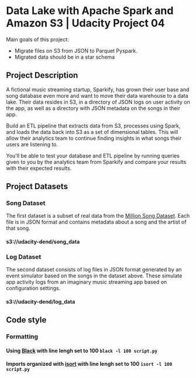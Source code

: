 # Data Lake with Apache Spark and Amazon S3 | Udacity Project 04

Main goals of this project:  
- Migrate files on S3 from JSON to Parquet Pyspark.
- Migrated data should be in a star schema


## Project Description
A fictional music streaming startup, Sparkify, has grown their user base and song database even more and want to move their data warehouse to a data lake. 
Their data resides in S3, in a directory of JSON logs on user activity on the app, as well as a directory with JSON metadata on the songs in their app.

Build an ETL pipeline that extracts data from S3, processes using Spark, and loads the data back into S3 as a set of dimensional tables.
This will allow their analytics team to continue finding insights in what songs their users are listening to.

You'll be able to test your database and ETL pipeline by running queries given to you by the analytics team from Sparkify and compare your results with their expected results.

## Project Datasets

### Song Dataset 

The first dataset is a subset of real data from the [Million Song Dataset](http://millionsongdataset.com/). 
Each file is in JSON format and contains metadata about a song and the artist of that song.

#### s3://udacity-dend/song_data

### Log Dataset
The second dataset consists of log files in JSON format generated by an event simulator based on the songs in the dataset above. These simulate app activity logs from an imaginary music streaming app based on configuration settings.

#### s3://udacity-dend/log_data

## Code style

### Formatting 
#### Using [Black](https://github.com/psf/black) with line lengh set to 100 `black -l 100 script.py`

#### Imports organized with [isort](https://pypi.org/project/isort/) with line lengh set to 100 `isort -l 100 script.py `
